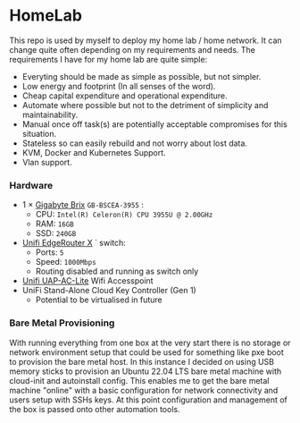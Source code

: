 # HomeLab
This repo is used by myself to deploy my home lab / home network. It can change quite often depending on my requirements and needs.
The requirements I have for my home lab are quite simple:

* Everyting should be made as simple as possible, but not simpler.
* Low energy and footprint (In all senses of the word).
* Cheap capital expenditure and operational expenditure.
* Automate where possible but not to the detriment of simplicity and maintainability.
* Manual once off task(s) are potentially acceptable compromises for this situation.
* Stateless so can easily rebuild and not worry about lost data.
* KVM, Docker and Kubernetes Support.
* Vlan support.

### Hardware

- 1 × [Gigabyte Brix](https://www.gigabyte.com/uk/Mini-PcBarebone/GB-BSCEA-3955-rev-10#ov) `GB-BSCEA-3955` :
    - CPU: `Intel(R) Celeron(R) CPU 3955U @ 2.00GHz`
    - RAM: `16GB`
    - SSD: `240GB`
- [Unifi EdgeRouter X](https://store.ui.com/collections/operator-edgemax-routers/products/edgerouter-x) ` switch:
    - Ports: `5`
    - Speed: `1000Mbps`
    - Routing disabled and running as switch only
- [Unifi UAP-AC-Lite](https://eu.store.ui.com/products/unifi-ac-lite) Wifi Accesspoint
- UniFi Stand-Alone Cloud Key Controller (Gen 1)
    - Potential to be virtualised in future

### Bare Metal Provisioning
With running everything from one box at the very start there is no storage or network environment setup that could be used for something like pxe boot to provision the bare metal host. In this instance I decided on using USB memory sticks to provision an Ubuntu 22.04 LTS bare metal machine with cloud-init and autoinstall config. This enables me to get the bare metal machine "online" with a basic configuration for network connectivity and users setup with SSHs keys. At this point configuration and management of the box is passed onto other automation tools.
